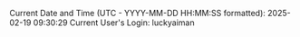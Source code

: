 Current Date and Time (UTC - YYYY-MM-DD HH:MM:SS formatted): 2025-02-19 09:30:29
Current User's Login: luckyaiman
